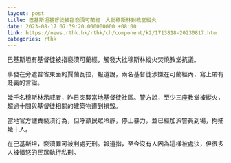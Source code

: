 ```yaml
---
layout: post
title: 巴基斯坦基督徒被指褻瀆可蘭經　大批穆斯林到教堂縱火
date: 2023-08-17 07:39:20.000000000 +08:00
link: https://news.rthk.hk/rthk/ch/component/k2/1713818-20230817.htm
categories: rthk
---
```


巴基斯坦有基督徒被指褻瀆可蘭經，觸發大批穆斯林縱火焚燒教堂抗議。

事發在旁遮普省東面的賈蘭瓦拉，報道說，兩名基督徒涉嫌在可蘭經內，寫上帶有貶義的言論。

幾千名穆斯林示威者，昨日突襲當地基督徒社區。警方說，至少三座教堂被縱火，超過十間與基督徒相關的建築物遭到損毀。

當地官方譴責褻瀆行為，但呼籲民眾冷靜，停止暴力，並已經加派警員到場，拘捕幾十人。

在巴基斯坦，褻瀆罪可被判處死刑。報道指，至今沒有人因為這樣被處決，但很多人被憤怒的民眾執行私刑。
